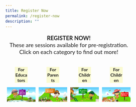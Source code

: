 ```yaml
---
title: Register Now​
permalink: /register-now
description: ""
---
```

<html>
<head>
<style>
* {
  box-sizing: border-box;
}
  .row {
height:auto;
  }
.column {
  float: left;
  width: 25%;
  padding: 5px;
}
  @media screen and (max-width: 600px) {
  .column{
   width:100%;
  }
}
</style>
</head>
  <body>
<p style="font-family:Lato,sans-serif; font-size:18px;text-align:center;"><strong>REGISTER NOW! </strong><br/>
These are sessions available for pre-registration. Click on each category to find out more!</p>
    <div class="row">
  <div class="column">
    <center>
  <p style="background-color: lightgoldenrodyellow;
            width: 45%;font-size: 14px;font-family:Lato,sans-serif;"><strong>For Educators</strong></p></center>
  <a href="https://event-reg.biz/Registration/RegDelegate_MTLS2022HybridSharingSession?FLW=M89G04lheAoDgtUuDymqWg==&SHW=/0fB0bPedlD1kKlGfsVq%7C%7Cg==&GRP=T%7C%7CcNPV3ZgPYq/3/khoNfrQ==&STP=uTx3HwZBhvahan5gxR/%7C%7CCA==" target="_blank"><img src="/images/live-sharing.jpg"></a>
  </div>
  <div class="column"><center>
  <p style="background-color: lightgoldenrodyellow;
            width: 45%;font-size: 14px;font-family:Lato,sans-serif;"><strong>For Parents</strong></p></center>
 <a href="https://event-reg.biz/Registration/RegDelegate_MTLS2022InteractiveWorkshop?FLW=sVTQE1ZAU9R70GbnwNjWtA==&SHW=/0fB0bPedlD1kKlGfsVq%7C%7Cg==&GRP=tqqG1TObOL%7C%7CTbw5TUmf2ww==&STP=uTx3HwZBhvahan5gxR/%7C%7CCA==" target="_blank">  <img src="/images/Interactive_2.jpg"></a>
  </div>
  <div class="column"> <center>
  <p style="background-color: lightgoldenrodyellow;
            width: 45%;font-size: 14px;font-family:Lato,sans-serif;"><strong>For Children</strong></p> </center>
<a href="https://event-reg.biz/Registration/RegDelegate_MTLS2022StorytellingSession?FLW=nGOARKRwg7/YcYSAr1kqEQ==&SHW=/0fB0bPedlD1kKlGfsVq%7C%7Cg==&GRP=MP3myIc8Lp0DxoNPRgx8jQ==&STP=uTx3HwZBhvahan5gxR/%7C%7CCA==" target="_blank"><img src="/images/Storyingtelling_3.jpg"></a>
  </div>
  <div class="column"><center>
  <p style="background-color: lightgoldenrodyellow;
            width: 45%;font-size: 14px;font-family:Lato,sans-serif;"><strong>For Children</strong></p></center>
  <a href="https://event-reg.biz/Registration/RegDelegate_MTLS2022EngagementSession?FLW=16gFqWgviPD39J0h%7C%7CRNUjA==&SHW=/0fB0bPedlD1kKlGfsVq%7C%7Cg==&GRP=SHatfdeRi657A0m4wzE/Ug==&STP=uTx3HwZBhvahan5gxR/%7C%7CCA==" target="_blank"> <img src="/images/Engagement_4.jpg"></a>
  </div> 
 </div>